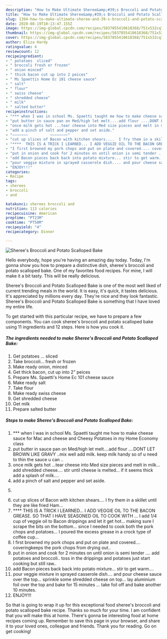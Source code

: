 ```yaml
---
description: "How to Make Ultimate Sheree&amp;#39;s Broccoli and Potato Scalloped Bake"
title: "How to Make Ultimate Sheree&amp;#39;s Broccoli and Potato Scalloped Bake"
slug: 1394-how-to-make-ultimate-sheree-and-39-s-broccoli-and-potato-scalloped-bake
date: 2020-08-19T10:13:47.155Z
image: https://img-global.cpcdn.com/recipes/5837855410618368/751x532cq70/sherees-broccoli-and-potato-scalloped-bake-recipe-main-photo.jpg
thumbnail: https://img-global.cpcdn.com/recipes/5837855410618368/751x532cq70/sherees-broccoli-and-potato-scalloped-bake-recipe-main-photo.jpg
cover: https://img-global.cpcdn.com/recipes/5837855410618368/751x532cq70/sherees-broccoli-and-potato-scalloped-bake-recipe-main-photo.jpg
author: Eliza Hardy
ratingvalue: 4
reviewcount: 12
recipeingredient:
- " potatoes  sliced"
- " broccoli fresh or frozen"
- " onion minced"
- " thick bacon cut up into 2 peices"
- " Ms Spaettis Home Ec 101 cheese sauce"
- " salt"
- " flour"
- " swiss cheese"
- " shredded cheese"
- " milk"
- " salted butter"
recipeinstructions:
- "*** when I was in school Ms. Spaetti taught me how to make cheese sauce for Mac and cheese and Cheesy Potatoes in my Home Economy class"
- "put butter in sauce pan on Med/high let melt....add flour ....DONT LET BROWN LIKE GRAVY ..mix well add milk.  keep milk handy so of u need to thin the sauce u can .."
- "once milk gets hot ...tear cheese into Med size pieces and melt in milk... add shredded cheese....  stir until cheese is melted... if it seems thick add a splash of milk...."
- "add a pinch of salt and pepper and set aside."
- "~~~~~~~			~~~~~~~~"
- "cut up slices of Bacon with kitchen shears....  I fry them in a skillet until they are like fried Ham..."
- "****  THIS IS A TRICK I LEARNED... I ADD VEGGIE OIL TO THE BACON GREASE. SO THAT I HAVE SEASONED OIL TO COOK WITH ...  I add 1/4 cup of veggie oil to Bacon drippings and let it get hot... making sure I scrape the bits on the bottom...  since I needed to cook both the pork chops and potatoes...  I poured the excess grease in a crock type of coffee cup..."
- "I first browned my pork chops and put on plate and covered.... coveringkeeps the pork chops from drying out.."
- "put in onion and cook for 2 minutes on until onion is semi tender .... add potatoes and broccoli.. toss in the drippings and potatoes just start cooking but still raw.."
- "add Bacon pieces back back into potato mixture... stir to get warm...."
- "pour veggie mixture in sprayed casserole dish.... and pour cheese sauce over the top...  sprinkle some shredded cheese on top... lay aluminium foil over the top and bake for 15 minutes ... take foil off and bake another 10 minutes."
- "ENJOY!!!"
categories:
- Recipe
tags:
- sherees
- broccoli
- and

katakunci: sherees broccoli and 
nutrition: 113 calories
recipecuisine: American
preptime: "PT23M"
cooktime: "PT50M"
recipeyield: "4"
recipecategory: Dinner

---
```



![Sheree&#39;s Broccoli and Potato Scalloped Bake](https://img-global.cpcdn.com/recipes/5837855410618368/751x532cq70/sherees-broccoli-and-potato-scalloped-bake-recipe-main-photo.jpg)

Hello everybody, hope you're having an amazing day today. Today, I'm gonna show you how to prepare a distinctive dish, sheree&#39;s broccoli and potato scalloped bake. One of my favorites food recipes. For mine, I will make it a bit tasty. This will be really delicious.



Sheree&#39;s Broccoli and Potato Scalloped Bake is one of the most well liked of current trending meals in the world. It is easy, it's quick, it tastes delicious. It's appreciated by millions every day. They're nice and they look fantastic. Sheree&#39;s Broccoli and Potato Scalloped Bake is something that I have loved my entire life.


To get started with this particular recipe, we have to prepare a few components. You can cook sheree&#39;s broccoli and potato scalloped bake using 11 ingredients and 12 steps. Here is how you cook it.

<!--inarticleads1-->

##### The ingredients needed to make Sheree&#39;s Broccoli and Potato Scalloped Bake:

1. Get  potatoes ... sliced
1. Take  broccoli... fresh or frozen
1. Make ready  onion, minced
1. Get  thick bacon, cut up into 2&#34; peices
1. Prepare  Ms. Spaetti&#39;s Home Ec 101 cheese sauce
1. Make ready  salt
1. Take  flour
1. Make ready  swiss cheese
1. Get  shredded cheese
1. Get  milk
1. Prepare  salted butter




<!--inarticleads2-->

##### Steps to make Sheree&#39;s Broccoli and Potato Scalloped Bake:

1. *** when I was in school Ms. Spaetti taught me how to make cheese sauce for Mac and cheese and Cheesy Potatoes in my Home Economy class
1. put butter in sauce pan on Med/high let melt....add flour ....DONT LET BROWN LIKE GRAVY ..mix well add milk.  keep milk handy so of u need to thin the sauce u can ..
1. once milk gets hot ...tear cheese into Med size pieces and melt in milk... add shredded cheese....  stir until cheese is melted... if it seems thick add a splash of milk....
1. add a pinch of salt and pepper and set aside.
1. ~~~~~~~			~~~~~~~~
1. cut up slices of Bacon with kitchen shears....  I fry them in a skillet until they are like fried Ham...
1. ****  THIS IS A TRICK I LEARNED... I ADD VEGGIE OIL TO THE BACON GREASE. SO THAT I HAVE SEASONED OIL TO COOK WITH ...  I add 1/4 cup of veggie oil to Bacon drippings and let it get hot... making sure I scrape the bits on the bottom...  since I needed to cook both the pork chops and potatoes...  I poured the excess grease in a crock type of coffee cup...
1. I first browned my pork chops and put on plate and covered.... coveringkeeps the pork chops from drying out..
1. put in onion and cook for 2 minutes on until onion is semi tender .... add potatoes and broccoli.. toss in the drippings and potatoes just start cooking but still raw..
1. add Bacon pieces back back into potato mixture... stir to get warm....
1. pour veggie mixture in sprayed casserole dish.... and pour cheese sauce over the top...  sprinkle some shredded cheese on top... lay aluminium foil over the top and bake for 15 minutes ... take foil off and bake another 10 minutes.
1. ENJOY!!!




So that is going to wrap it up for this exceptional food sheree&#39;s broccoli and potato scalloped bake recipe. Thanks so much for your time. I am confident that you will make this at home. There's gonna be interesting food at home recipes coming up. Remember to save this page in your browser, and share it to your loved ones, colleague and friends. Thank you for reading. Go on get cooking!
